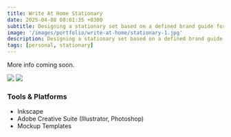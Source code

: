 ```yaml
---
title: Write At Home Stationary
date: 2025-04-08 08:01:35 +0300
subtitle: Designing a stationary set based on a defined brand guide for a class during my Bachelor of Fine Arts
image: '/images/portfolio/write-at-home/stationary-1.jpg'
description: Designing a stationary set based on a defined brand guide for a class during my Bachelor of Fine Arts
tags: [personal, stationary]
---
```


More info coming soon.

<div class="gallery-box">
  <div class="gallery">
    <img src="/images/portfolio/write-at-home/stationary-2.jpg" loading="lazy">
    <img src="/images/portfolio/write-at-home/stationary-3.jpg" loading="lazy">
  </div>
</div>

### Tools & Platforms
- Inkscape
- Adobe Creative Suite (Illustrator, Photoshop)
- Mockup Templates